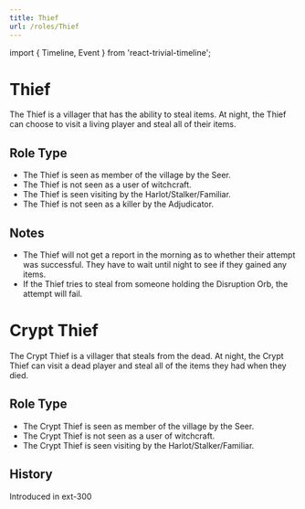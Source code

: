 ```yaml
---
title: Thief
url: /roles/Thief
---
```


import { Timeline, Event } from 'react-trivial-timeline';

# Thief

The Thief is a villager that has the ability to steal items. At night, the Thief can choose to visit a living player and steal all of their items.

## Role Type

- The Thief is seen as member of the village by the Seer.
- The Thief is not seen as a user of witchcraft.
- The Thief is seen visiting by the Harlot/Stalker/Familiar.
- The Thief is not seen as a killer by the Adjudicator.

## Notes

- The Thief will not get a report in the morning as to whether their attempt was successful. They have to wait until night to see if they gained any items.
- If the Thief tries to steal from someone holding the Disruption Orb, the attempt will fail.

# Crypt Thief

The Crypt Thief is a villager that steals from the dead. At night, the Crypt Thief can visit a dead player and steal all of the items they had when they died.

## Role Type

- The Crypt Thief is seen as member of the village by the Seer.
- The Crypt Thief is not seen as a user of witchcraft.
- The Crypt Thief is seen visiting by the Harlot/Stalker/Familiar.

## History

<Timeline lineColor="white">
  <Event interval="2019-01-01">Introduced in ext-300</Event>
</Timeline>
